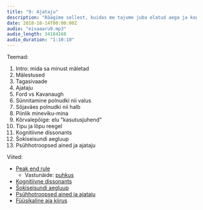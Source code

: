 ```yaml
---
title: "9: Ajataju"
description: "Räägime sellest, kuidas me tajume juba elatud aega ja kogetud kogemusi ja kuidas nende meenutamine ei pruugi kajastada seda, mis tunne sel hetkel tegelikult oli."
date: 2018-10-14T00:00:00Z
audio: "eisaaaru9.mp3"
audio_length: 34184168
audio_duration: "1:10:10"
---
```

Teemad:

  1. Intro: mida sa minust mäletad
  2. Mälestused
  3. Tagasivaade
  4. Ajataju
  5. Ford vs Kavanaugh
  6. Sünnitamine polnudki nii valus
  7. Sõjaväes polnudki nii halb
  8. Piinlik mineviku-mina
  9. Kõrvalepõige: elu "kasutusjuhend"
  10. Tipu ja lõpu reegel
  11. Kognitiivne dissonants
  12. Šokiseisundi aegluup
  13. Psühhotroopsed ained ja ajataju
	
Viited:

  * [Peak end rule](https://en.wikipedia.org/wiki/Peak%E2%80%93end_rule)
    * Vastunäide: [puhkus](https://www.ncbi.nlm.nih.gov/pubmed/18323069)
  * [Kognitiivne dissonants](https://en.m.wikipedia.org/wiki/Cognitive_dissonance)
  * [Šokiseisundi aegluup](https://www.google.com/amp/s/boingboing.net/2018/03/06/why-neuroscientist-david-eagle.html/amp)
  * [Psühhotroopsed ained ja ajataju](https://psychonautwiki.org/wiki/Time_distortion)
  * [Füüsikaline aja kiirus](https://en.wikipedia.org/wiki/Time_dilation)

